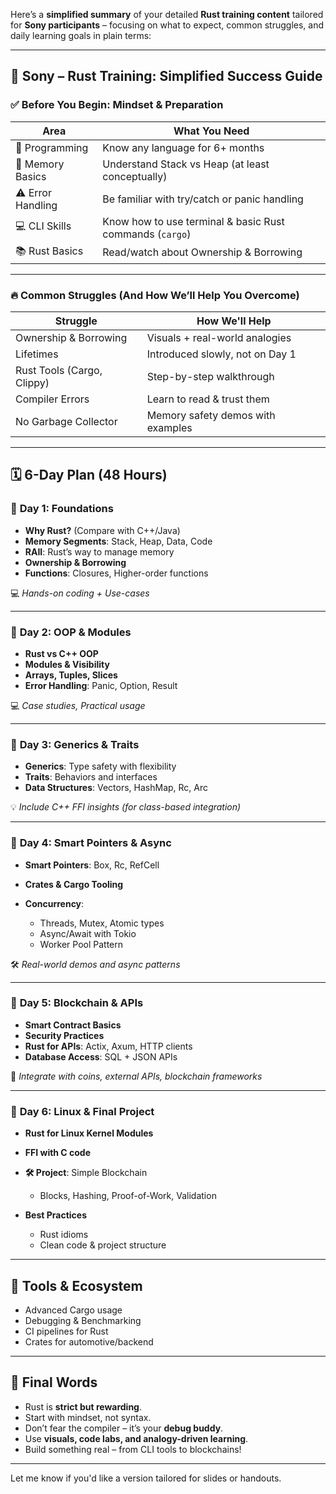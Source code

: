 

Here’s a **simplified summary** of your detailed **Rust training content** tailored for **Sony participants** – focusing on what to expect, common struggles, and daily learning goals in plain terms:

---

## 🎯 **Sony – Rust Training: Simplified Success Guide**

### ✅ **Before You Begin: Mindset & Preparation**

| Area              | What You Need                                            |
| ----------------- | -------------------------------------------------------- |
| 🧠 Programming    | Know any language for 6+ months                          |
| 🧰 Memory Basics  | Understand Stack vs Heap (at least conceptually)         |
| ⚠️ Error Handling | Be familiar with try/catch or panic handling             |
| 💻 CLI Skills     | Know how to use terminal & basic Rust commands (`cargo`) |
| 📚 Rust Basics    | Read/watch about Ownership & Borrowing                   |

---

### 🔥 **Common Struggles (And How We’ll Help You Overcome)**

| Struggle                   | How We'll Help                    |
| -------------------------- | --------------------------------- |
| Ownership & Borrowing      | Visuals + real-world analogies    |
| Lifetimes                  | Introduced slowly, not on Day 1   |
| Rust Tools (Cargo, Clippy) | Step-by-step walkthrough          |
| Compiler Errors            | Learn to read & trust them        |
| No Garbage Collector       | Memory safety demos with examples |

---

## 🗓️ **6-Day Plan (48 Hours)**

### 📅 **Day 1: Foundations**

* **Why Rust?** (Compare with C++/Java)
* **Memory Segments**: Stack, Heap, Data, Code
* **RAII**: Rust’s way to manage memory
* **Ownership & Borrowing**
* **Functions**: Closures, Higher-order functions

💻 *Hands-on coding + Use-cases*

---

### 📅 **Day 2: OOP & Modules**

* **Rust vs C++ OOP**
* **Modules & Visibility**
* **Arrays, Tuples, Slices**
* **Error Handling**: Panic, Option, Result

💻 *Case studies, Practical usage*

---

### 📅 **Day 3: Generics & Traits**

* **Generics**: Type safety with flexibility
* **Traits**: Behaviors and interfaces
* **Data Structures**: Vectors, HashMap, Rc, Arc

💡 *Include C++ FFI insights (for class-based integration)*

---

### 📅 **Day 4: Smart Pointers & Async**

* **Smart Pointers**: Box, Rc, RefCell
* **Crates & Cargo Tooling**
* **Concurrency**:

  * Threads, Mutex, Atomic types
  * Async/Await with Tokio
  * Worker Pool Pattern

🛠️ *Real-world demos and async patterns*

---

### 📅 **Day 5: Blockchain & APIs**

* **Smart Contract Basics**
* **Security Practices**
* **Rust for APIs**: Actix, Axum, HTTP clients
* **Database Access**: SQL + JSON APIs

🔗 *Integrate with coins, external APIs, blockchain frameworks*

---

### 📅 **Day 6: Linux & Final Project**

* **Rust for Linux Kernel Modules**
* **FFI with C code**
* **🛠️ Project**: Simple Blockchain

  * Blocks, Hashing, Proof-of-Work, Validation
* **Best Practices**

  * Rust idioms
  * Clean code & project structure

---

## 🧰 **Tools & Ecosystem**

* Advanced Cargo usage
* Debugging & Benchmarking
* CI pipelines for Rust
* Crates for automotive/backend

---

## 🏁 **Final Words**

* Rust is **strict but rewarding**.
* Start with mindset, not syntax.
* Don’t fear the compiler – it’s your **debug buddy**.
* Use **visuals, code labs, and analogy-driven learning**.
* Build something real – from CLI tools to blockchains!

---

Let me know if you'd like a version tailored for slides or handouts.
